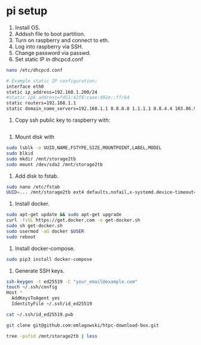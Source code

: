 # pi setup

1. Install OS.
1. Addssh file to boot partition.
1. Turn on raspberry and connect to eth.
1. Log into raspberry via SSH.
1. Change password via passwd.
1. Set static IP in dhcpcd.conf

```sh
nano /etc/dhcpcd.conf

# Example static IP configuration:
interface eth0
static ip_address=192.168.1.200/24
#static ip6_address=fd51:42f8:caae:d92e::ff/64
static routers=192.168.1.1
static domain_name_servers=192.168.1.1 8.8.8.8 1.1.1.1 8.8.4.4 103.86.96.100 103.86.99.100
```

1. Copy ssh public key to raspberry with:

```sh

```

1. Mount disk with

```sh
sudo lsblk -o UUID,NAME,FSTYPE,SIZE,MOUNTPOINT,LABEL,MODEL
sudo blkid
sudo mkdir /mnt/storage2tb
sudo mount /dev/sda2 /mnt/storage2tb
```

1. Add disk to fstab.

```sh
sudo nano /etc/fstab
UUID=... /mnt/storage2tb ext4 defaults,nofail,x-systemd.device-timeout=1,noatime 0 0
```

1. Install docker. 

```sh
sudo apt-get update && sudo apt-get upgrade 
curl -fsSL https://get.docker.com -o get-docker.sh
sudo sh get-docker.sh
sudo usermod -aG docker $USER
sudo reboot
```

1. Install docker-compose.

```sh
sudo pip3 install docker-compose
```

1. Generate SSH keys.

```sh
ssh-keygen -t ed25519 -C "your_email@example.com"
touch ~/.ssh/config
Host *
  AddKeysToAgent yes
  IdentityFile ~/.ssh/id_ed25519

cat ~/.ssh/id_ed25519.pub

git clone git@github.com:emlagowski/htpc-download-box.git
```


```sh
tree -pufid /mnt/storage2tb | less
```

